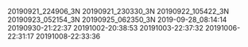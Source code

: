 20190921_224906_3N
20190921_230330_3N
20190922_105422_3N
20190923_052154_3N
20190925_062350_3N
2019-09-28_08:14:14
20190930-21:22:37
20191002-20:38:53
20191003-22:37:32
20191006-22:31:17
20191008-22:33:36
